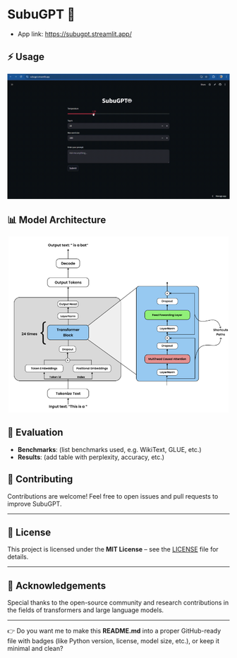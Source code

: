 # SubuGPT 🤖

- App link: https://subugpt.streamlit.app/


## ⚡ Usage
<p align="center"><img src="Images/Screen Recording 2025-09-09 160445.gif" width="750" height=""></p>

## 📊 Model Architecture

<p align="center"><img src="Images/Screenshot 2025-09-09 155249.png" width="500" height=""></p>

## 🧪 Evaluation

* **Benchmarks**: (list benchmarks used, e.g. WikiText, GLUE, etc.)
* **Results**: (add table with perplexity, accuracy, etc.)



## 🤝 Contributing

Contributions are welcome!
Feel free to open issues and pull requests to improve SubuGPT.

---

## 📜 License

This project is licensed under the **MIT License** – see the [LICENSE](LICENSE) file for details.

---

## 🙌 Acknowledgements

Special thanks to the open-source community and research contributions in the fields of transformers and large language models.

---

👉 Do you want me to make this **README.md** into a proper GitHub-ready file with badges (like Python version, license, model size, etc.), or keep it minimal and clean?

